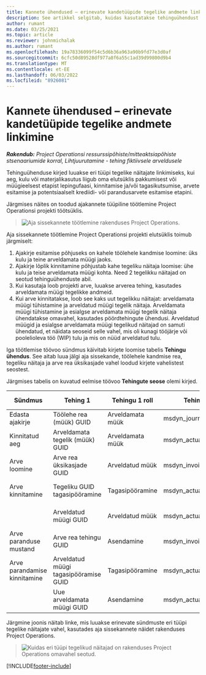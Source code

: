 ```yaml
---
title: Kannete ühendused – erinevate kandetüüpide tegelike andmete linkimine
description: See artikkel selgitab, kuidas kasutatakse tehinguühendust eri tüüpi tegelike näitajate linkimiseks, et aidata jälgida kasumlikkust, tööjärjearveid ja arveldatud ja arveldamata tulude arvutamist.
author: rumant
ms.date: 03/25/2021
ms.topic: article
ms.reviewer: johnmichalak
ms.author: rumant
ms.openlocfilehash: 19a78336099f54c5d6b36a963a90b9fd77e3d0af
ms.sourcegitcommit: 6cfc50d89528df977a8f6a55c1ad39d99800d9b4
ms.translationtype: MT
ms.contentlocale: et-EE
ms.lasthandoff: 06/03/2022
ms.locfileid: "8926081"
---
```

# <a name="transaction-connections---link-actuals-of-different-transaction-types"></a>Kannete ühendused – erinevate kandetüüpide tegelike andmete linkimine

_**Rakendub:** Project Operationsi ressurssipõhiste/mitteaktsiapõhiste stsenaariumide korral,  Lihtjuurutamine - tehing fiktiivsele arveldusele_

Tehinguühenduse kirjed luuakse eri tüüpi tegelike näitajate linkimiseks, kui aeg, kulu või materjalikasutus liigub oma elutsüklis pakkumisest või müügieelsest etapist lepingufaasi, kinnitamise ja/või tagasikutsumise, arvete esitamise ja potentsiaalselt krediidi- või parandusarvete esitamise etapini.

Järgmises näites on toodud ajakannete tüüpiline töötlemine Project Operationsi projekti töötsüklis.

> ![Aja sissekannete töötlemine rakenduses Project Operations.](media/basic-guide-17.png)

Aja sissekannete töötlemine Project Operationsi projekti elutsüklis toimub järgmiselt: 

1. Ajakirje esitamise põhjuseks on kahele töölehele kandmise loomine: üks kulu ja teine arveldamata müügi jaoks. 
2. Ajakirje lõplik kinnitamine põhjustab kahe tegeliku näitaja loomise: ühe kulu ja teise arveldamata müügi kohta. Need 2 tegelikku näitajad on seotud tehinguühenduste abil.
3. Kui kasutaja loob projekti arve, luuakse arverea tehing, kasutades arveldamata müügi tegelikke andmeid.
4. Kui arve kinnitatakse, loob see kaks uut tegelikku näitajat: arveldamata müügi tühistamine ja arveldatud müügi tegelik näitaja. Arveldamata müügi tühistamine ja esialgse arveldamata müügi tegelik näitaja ühendatakse omavahel, kasutades pöördtehingute ühendusi. Arveldatud müügid ja esialgse arveldamata müügi tegelikud näitajad on samuti ühendatud, et näidata seoseid selle vahel, mis oli kunagi tööjärje või poolelioleva töö (WIP) tulu ja mis on nüüd arveldatud tulu.   

Iga töötlemise töövoo sündmus käivitab kirjete loomise tabelis **Tehingu ühendus**. See aitab luua jälgi aja sissekande, töölehele kandmise rea, tegeliku näitaja ja arve rea üksikasjade vahel loodud kirjete vahelistest seostest.

Järgmises tabelis on kuvatud eelmise töövoo **Tehingute seose** olemi kirjed.

|Sündmus                   |Tehing 1                 |Tehingu 1 roll |Tehingu 1 tüüp       |Kanne 2          |Tehingu 2 roll |Tehingu 2 tüüp |
|------------------------|------------------------------|---------------|-----------------------------|-----------------------------|-------------------|-------------------|
|Edasta ajakirje   |Töölehe rea (müük) GUID     |Arveldamata müük |msdyn_journalline            |Töölehe rea (kulu) GUID     |Kulu            |msdyn_journalline  |
|Kinnitatud aeg           |Arveldamata tegelik (müük) GUID  |Arveldamata müük |msdyn_actual                 |Tegelike kulu (kulu) GUID       |Kulu            |msdyn_actual       |
|Arve loomine        |Arve rea üksikasjade GUID      |Arveldatud müük   |msdyn_invoicelinetransaction |Arveldamata müügi tegelik GUID   |Arveldamata müük  |msdyn_actual       |
|Arve kinnitamine    |Tegeliku GUID tagasipööramine         |Tagasipööramine      |msdyn_actual                 |Originaalne arveldamata müügi GUID |Algne        |msdyn_actual       |
|                        |Arveldatud müügi GUID             |Arveldatud müük   |msdyn_actual                 |Arveldamata müügi tegelik GUID   |Arveldamata müük  |msdyn_actual       |
|Arve paranduse mustand |Arve rea tehingu GUID|Asendamine      |msdyn_invoicelinetransaction |Arveldatud müügi GUID            |Algne        |msdyn_actual       |
|Arve parandamise kinnitamine|Arveldatud müügi tagasipööramise GUID  |Tagasipööramine      |msdyn_actual                 |Arveldatud müügi GUID            |Algne        |msdyn_actual       |
|                        |Uue arveldamata müügi GUID |Asendamine            |msdyn_actual                 |Arveldatud müügi GUID            |Algne        |msdyn_actual       |


Järgmine joonis näitab linke, mis luuakse erinevate sündmuste eri tüüpi tegelike näitajate vahel, kasutades aja sissekannete näidet rakenduses Project Operations.

> ![Kuidas eri tüüpi tegelikud näitajad on rakenduses Project Operations omavahel seotud.](media/TransactionConnections.png)

[!INCLUDE[footer-include](../includes/footer-banner.md)]
